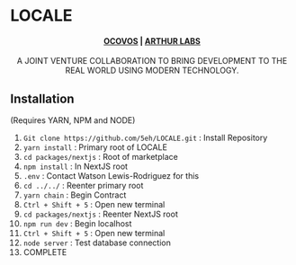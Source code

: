 # LOCALE 

<h4 align="center">
  <a href="https://ocovos.com">OCOVOS</a> |
  <a href="https://arthurlabs.net">ARTHUR LABS</a>
</h4>

<p align="center">
A JOINT VENTURE COLLABORATION TO BRING DEVELOPMENT TO THE REAL WORLD USING MODERN TECHNOLOGY.
</p>

## Installation

(Requires YARN, NPM and NODE)
1. `Git clone https://github.com/5eh/LOCALE.git` : Install Repository
2. `yarn install` : Primary root of LOCALE
3. `cd packages/nextjs` : Root of marketplace
4. `npm install` : In NextJS root
5. `.env` : Contact Watson Lewis-Rodriguez for this
6. `cd ../../` : Reenter primary root
7. `yarn chain` : Begin Contract
8. `Ctrl + Shift + 5` : Open new terminal
9. `cd packages/nextjs` : Reenter NextJS root
10. `npm run dev` : Begin localhost
11. `Ctrl + Shift + 5` : Open new terminal
12. `node server` : Test database connection
13. COMPLETE

